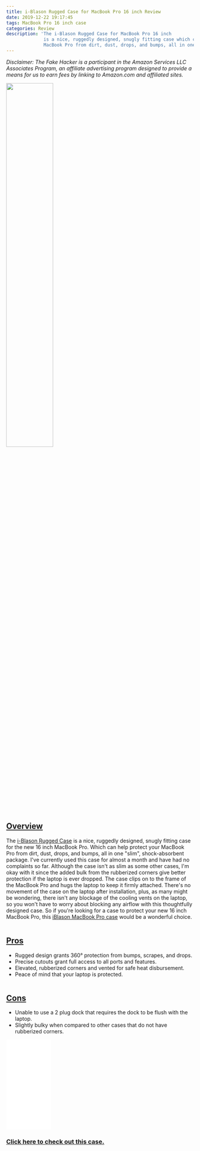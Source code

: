 ```yaml
---
title: i-Blason Rugged Case for MacBook Pro 16 inch Review
date: 2019-12-22 19:17:45
tags: MacBook Pro 16 inch case
categories: Review
description: 'The i-Blason Rugged Case for MacBook Pro 16 inch
              is a nice, ruggedly designed, snugly fitting case which can help protect your
              MacBook Pro from dirt, dust, drops, and bumps, all in one "slim", shock-absorbent package.'
---
```

<!DOCTYPE html>
<html>

<p><i>Disclaimer: The Fake Hacker is a participant in the Amazon Services LLC Associates Program, an affiliate advertising program 
designed to provide a means for us to earn fees by linking to Amazon.com and affiliated sites.</i></p>

<a href="https://amzn.to/396bdqy"> <img src="/img/iBlason MacBook Pro case.png" height="50%" width="50%"></a>

<h2><u>Overview</u></h2>

<p class="tab"> The 
<a href="https://amzn.to/2PLBi7D">i-Blason Rugged Case</a>
 is a nice, ruggedly designed, snugly fitting case for the new 16 inch MacBook Pro. Which can help protect your
 MacBook Pro from dirt, dust, drops, and bumps, all in one "slim", shock-absorbent package. I've currently used this
 case for almost a month and have had no complaints so far. Although the case isn't as slim as some other cases, I'm 
 okay with it since the added bulk from the rubberized corners give better protection if the laptop is ever dropped. 
 The case clips on to the frame of the MacBook Pro and hugs
 the laptop to keep it firmly attached. There's no movement of the case on the laptop after installation, plus, 
 as many might be wondering, there isn't any blockage of the cooling vents on the laptop, so you won't have to worry
 about blocking any airflow with this thoughtfully designed case. So if you're looking for a case to protect your
 new 16 inch MacBook Pro, this 
 <a href="https://amzn.to/2PLBi7D">iBlason MacBook Pro case</a>
  would be a wonderful choice.</p>
  <div class="row">
    <div class="column"><h2><u>Pros</u></h2>
    <ul>
        <li>Rugged design grants 360° protection from bumps, scrapes, and drops.</li>
        <li>Precise cutouts grant full access to all ports and features.</li>
        <li>Elevated, rubberized corners and vented for safe heat disbursement.</li>
        <li>Peace of mind that your laptop is protected.</li>
    </ul>
    </div>
    <div class="column"><h2><u>Cons</u></h2>
    <ul>
        <li>Unable to use a 2 plug dock that requires the dock to be flush with the laptop.</li>
        <li>Slightly bulky when compared to other cases that do not have rubberized corners.</li>
    </ul>
    </div>
  </div>
  
 
 <iframe style="width:120px;height:240px;" marginwidth="0" marginheight="0" scrolling="no" frameborder="0" src="//ws-na.amazon-adsystem.com/widgets/q?ServiceVersion=20070822&OneJS=1&Operation=GetAdHtml&MarketPlace=US&source=ss&ref=as_ss_li_til&ad_type=product_link&tracking_id=thefakehack0f-20&language=en_US&marketplace=amazon&region=US&placement=B081961BD7&asins=B081961BD7&linkId=df0296da69e98111455b186777327e39&show_border=true&link_opens_in_new_window=true"></iframe></iframe>
 
  <a href="https://amzn.to/396bdqy"><h3>Click here to check out this case.</h3></a>
</html>  